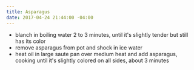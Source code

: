 ```yaml
---
title: Asparagus
date: 2017-04-24 21:44:00 -04:00
---
```


- blanch in boiling water 2 to 3 minutes, until it's slightly tender but still has its color
- remove asparagus from pot and shock in ice water
- heat oil in large saute pan over medium heat and add asparagus, cooking until it's slightly colored on all sides, about 3 minutes